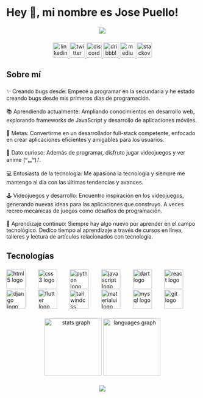 <h1 align="left">Hey 👋, mi nombre es Jose Puello!</h1>

###

<div align="center">
  <img src="https://user-images.githubusercontent.com/74038190/238355349-7d484dc9-68a9-4ee6-a767-aea59035c12d.gif"  />
</div>

###

<div align="center">
  <a href="www.linkedin.com/in/jose-puello" target="_blank">
    <img src="https://img.shields.io/static/v1?message=LinkedIn&logo=linkedin&label=&color=0077B5&logoColor=white&labelColor=&style=for-the-badge" height="40" alt="linkedin logo"  />
  </a>
  <a href="https://twitter.com/JoSePuElLo14" target="_blank">
    <img src="https://img.shields.io/static/v1?message=Twitter&logo=twitter&label=&color=1DA1F2&logoColor=white&labelColor=&style=for-the-badge" height="40" alt="twitter logo"  />
  </a>
  <a href="discordapp.com/users/495966838942072838" target="_blank">
    <img src="https://img.shields.io/static/v1?message=Discord&logo=discord&label=&color=7289DA&logoColor=white&labelColor=&style=for-the-badge" height="40" alt="discord logo"  />
  </a>
  <a href="https://dribbble.com/SrJoSe" target="_blank">
    <img src="https://img.shields.io/static/v1?message=Dribbble&logo=dribbble&label=&color=EA4C89&logoColor=white&labelColor=&style=for-the-badge" height="40" alt="dribbble logo"  />
  </a>
  <a href="https://medium.com/@josepuello112000" target="_blank">
    <img src="https://img.shields.io/static/v1?message=Medium&logo=medium&label=&color=12100E&logoColor=white&labelColor=&style=for-the-badge" height="40" alt="medium logo"  />
  </a>
  <a href="https://stackoverflow.com/users/21443411/jose-puello" target="_blank">
    <img src="https://img.shields.io/static/v1?message=Stackoverflow&logo=stackoverflow&label=&color=FE7A16&logoColor=white&labelColor=&style=for-the-badge" height="40" alt="stackoverflow logo"  />
  </a>
<!--   <a href="https://www.twitch.tv/josepb00" target="_blank">
    <img src="https://img.shields.io/static/v1?message=Twitch&logo=twitch&label=&color=9146FF&logoColor=white&labelColor=&style=for-the-badge" height="40" alt="twitch logo"  />
  </a> -->
</div>

###

<h2 align="left">Sobre mí</h2>

###

<p align="left">✨ Creando bugs desde: Empecé a programar en la secundaria y he estado creando bugs desde mis primeros días de programación.<br><br>
📚 Aprendiendo actualmente: Ampliando conocimientos en desarrollo web, explorando frameworks de JavaScript y desarrollo de aplicaciones móviles.<br><br>
🎯 Metas: Convertirme en un desarrollador full-stack competente, enfocado en crear aplicaciones eficientes y amigables para los usuarios.<br><br>
🎲 Dato curioso: Además de programar, disfruto jugar videojuegos y ver anime (ᵘᆸᵘ)⭜.<br><br>
💻 Entusiasta de la tecnología: Me apasiona la tecnología y siempre me mantengo al día con las últimas tendencias y avances.<br><br>
🕹️ Videojuegos y desarrollo: Encuentro inspiración en los videojuegos, generando nuevas ideas para las aplicaciones que construyo. A veces recreo mecánicas de juegos como desafíos de programación.<br><br>
🌱 Aprendizaje continuo: Siempre hay algo nuevo por aprender en el campo tecnológico. Dedico tiempo al aprendizaje a través de cursos en línea, talleres y lectura de artículos relacionados con tecnología.
</p>

###

<h2 align="left">Tecnologías</h2>

###

<div align="left">
  <img src="https://skillicons.dev/icons?i=html" height="50" alt="html5 logo"  />
  <img width="25" />
  <img src="https://skillicons.dev/icons?i=css" height="50" alt="css3 logo"  />
  <img width="25" />
  <img src="https://skillicons.dev/icons?i=py" height="50" alt="python logo"  />
  <img width="25" />
  <img src="https://skillicons.dev/icons?i=js" height="50" alt="javascript logo"  />
  <img width="25" />
  <img src="https://skillicons.dev/icons?i=dart" height="50" alt="dart logo"  />
  <img width="25" />
  <img src="https://skillicons.dev/icons?i=react" height="50" alt="react logo"  />
  <img width="25" />
  <img src="https://skillicons.dev/icons?i=django" height="50" alt="django logo"  />
  <img width="25" />
  <img src="https://skillicons.dev/icons?i=flutter" height="50" alt="flutter logo"  />
  <img width="25" />
  <img src="https://skillicons.dev/icons?i=tailwind" height="50" alt="tailwindcss logo"  />
  <img width="25" />
  <img src="https://skillicons.dev/icons?i=materialui" height="50" alt="materialui logo"  />
  <img width="25" />
  <img src="https://skillicons.dev/icons?i=mysql" height="50" alt="mysql logo"  />
  <img width="25" />
  <img src="https://skillicons.dev/icons?i=git" height="50" alt="git logo"  />
</div>

###

<div align="center">
  <img src="https://github-readme-stats.vercel.app/api?username=Jose-01010000&hide_title=false&hide_rank=false&show_icons=true&include_all_commits=true&count_private=true&disable_animations=false&theme=codeSTACKr&locale=es&hide_border=false&order=1" height="150" alt="stats graph"  />
  <img src="https://github-readme-stats.vercel.app/api/top-langs?username=Jose-01010000&locale=es&hide_title=false&layout=compact&card_width=320&langs_count=6&theme=codeSTACKr&hide_border=false&order=2" height="150" alt="languages graph"  />
</div>

###

<div align="center">
  <img src="https://profile-counter.glitch.me/Jose-01010000/count.svg?"  />
</div>

###
